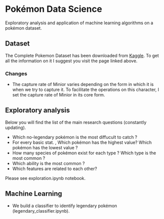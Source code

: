 ﻿
# Pokémon Data Science

Exploratory analysis and application of machine learning algorithms on a pokémon dataset.

## Dataset
The Complete Pokemon Dataset has been downloaded from [Kaggle](https://www.kaggle.com/rounakbanik/pokemon/home). 
To get all the information on it I suggest you visit the page linked above.

### Changes

- The capture rate of Minior varies depending on the form in which it is when we try to capture it. To facilitate the operations on this character, I set the capture rate of Minior in its core form.

## Exploratory analysis

Below you will find the list of the main research questions (constantly updating).
- Which no-legendary pokémon is the most diffucult to catch ?
- For every basic stat. , Which pokémon has the highest value? Which pokémon has the lowest value ?
- How many species of pokémon exist for each type ? Which type is the most common ?
- Which ability is the most common ?
- Which features are related to each other?

Please see exploration.ipynb notebook.

## Machine Learning

- We build a classifier to identify legendary pokémon (legendary_classifier.ipynb).




